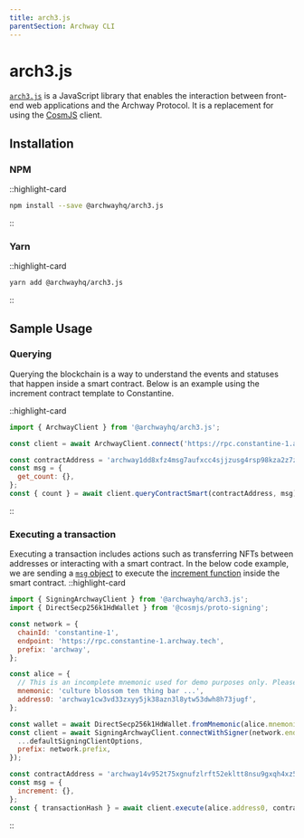 ```yaml
---
title: arch3.js
parentSection: Archway CLI
---
```


# arch3.js

[`arch3.js`](https://www.npmjs.com/package/@archwayhq/arch3-core) is a JavaScript library that enables the interaction between front-end web applications and the Archway Protocol. It is a replacement for using the [CosmJS](https://github.com/cosmos/cosmjs) client.

## Installation

### NPM

::highlight-card

```bash
npm install --save @archwayhq/arch3.js
```

::

### Yarn

::highlight-card

```bash
yarn add @archwayhq/arch3.js
```

::

## Sample Usage

### Querying

Querying the blockchain is a way to understand the events and statuses that happen inside a smart contract. Below is an example using the increment contract template to Constantine.

::highlight-card

```js
import { ArchwayClient } from '@archwayhq/arch3.js';

const client = await ArchwayClient.connect('https://rpc.constantine-1.archway.tech');

const contractAddress = 'archway1dd8xfz4msg7aufxcc4sjjzusg4rsp98kza2z7zjprhgwvmpdzncq6jrg99';
const msg = {
  get_count: {},
};
const { count } = await client.queryContractSmart(contractAddress, msg);
```

::

### Executing a transaction

Executing a transaction includes actions such as transferring NFTs between addresses or interacting with a smart contract. In the below code example, we are sending a [`msg` object](https://docs.cosmos.network/main/building-modules/messages-and-queries#messages) to execute the [increment function](https://docs.cosmwasm.com/dev-academy/develop-smart-contract/intro/#increment) inside the smart contract.
::highlight-card

```js
import { SigningArchwayClient } from '@archwayhq/arch3.js';
import { DirectSecp256k1HdWallet } from '@cosmjs/proto-signing';

const network = {
  chainId: 'constantine-1',
  endpoint: 'https://rpc.constantine-1.archway.tech',
  prefix: 'archway',
};

const alice = {
  // This is an incomplete mnemonic used for demo purposes only. Please, never hard code your seed phrases.
  mnemonic: 'culture blossom ten thing bar ...',
  address0: 'archway1cw3vd33zxyy5jk38azn3l8ytw53dwh8h73jugf',
};

const wallet = await DirectSecp256k1HdWallet.fromMnemonic(alice.mnemonic, { prefix: network.prefix });
const client = await SigningArchwayClient.connectWithSigner(network.endpoint, wallet, {
  ...defaultSigningClientOptions,
  prefix: network.prefix,
});

const contractAddress = 'archway14v952t75xgnufzlrft52ekltt8nsu9gxqh4xz55qfm6wqslc0spqspc5lm';
const msg = {
  increment: {},
};
const { transactionHash } = await client.execute(alice.address0, contractAddress, msg, 'auto');
```

::
